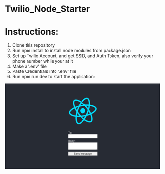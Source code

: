 # Twilio_Node_Starter

# Instructions:

1.  Clone this repository 
2.  Run npm install to install node modules from package.json
3.  Set up Twilio Account, and get SSID, and Auth Token, also verify your phone number while your at it
4.  Make a '.env' file
5.  Paste Credentials into '.env' file
6.  Run npm run dev to start the application: 


![Application](/Application.png)

